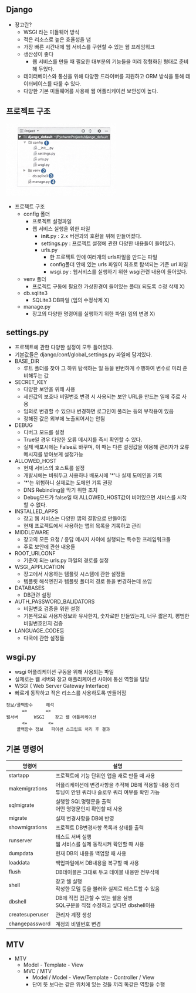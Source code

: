 ## Django
* 장고란?
    * WSGI 라는 미들웨어 방식
    * 적은 리소스로 높은 효율성을 냄
    * 가장 빠른 시간내에 웹 서비스를 구현할 수 있는 웹 프레임워크
    * 생산성이 좋다
        * 웹 서비스를 만들 때 필요한 대부분의 기능들을 미리 정형화된 형태로 준비해 두었다.
    * 데이터베이스와 통신을 위해 다양한 드라이버를 지원하고 ORM 방식을 통해 데이터베이스를 다룰 수 있다.
    * 다양한 기본 미들웨어를 사용해 웹 어플리케이션 보안성이 높다.

## 프로젝트 구조
<img src="django_structure.jpg"  width="300" height="200"> 

* 프로젝트 구조
    * config 폴더
        * 프로젝트 설정파일
        * 웹 서비스 실행을 위한 파일
            * __init__.py : 2.x 버전과의 호환을 위해 만들어졌다.
            * settings.py : 프로젝트 설정에 관한 다양한 내용들이 들어있다.
            * urls.py
                * 한 프로젝트 안에 여러개의 urls파일을 만드는 파일
                * config폴더 안에 있는 urls 파일이 최초로 탐색되는 기준 url 파일
                * wsgi.py : 웹서비스를 실행하기 위한 wsgi관련 내용이 들어있다.
    * venv 폴더 
         * 프로젝트 구동에 필요한 가상환경이 들어있는 폴더( 되도록 수정 삭제 X)
    * db.sqlite3 
        * SQLite3 DB파일 (임의 수정삭제 X)
    * manage.py
        * 장고의 다양한 명령어를 실행하기 위한 파일( 임의 변경 X)

## settings.py
* 프로젝트에 관한 다양한 설정이 모두 들어있다.
* 기본값들은 django/conf/global_settings.py 파일에 담겨있다.
* BASE_DIR
    * 루트 폴더를 찾아 그 하위 탐색하는 일 등을 빈번하게 수행하여 변수로 미리 준비해두는 값
* SECRET_KEY
    * 다양한 보안을 위해 사용
    * 세션값의 보호나 비밀번호 변경 시 사용되는 보안 URL을 만드는 일에 주로 사용
    * 임의로 변경할 수 있으나 변경하면 로그인이 풀리는 등의 부작용이 있음
    * 정해진 값은 외부에 노출되어서는 안됨
* DEBUG
    * 디버그 모드를 설정
    * True일 경우 다양한 오류 메시지를 즉시 확인할 수 있다.
    * 실제 배포시에는 False로 바꾸며, 이 때는 다른 설정값을 이용해 관리자가 오류 메시지를 받아보게 설정가능
* ALLOWED_HOST
    * 현재 서비스의 호스트를 설정
    * 개발시에는 비워두고 사용하나 배포시에 '*'나 실제 도메인을 기록
    * '*'는 위험하니 실제로는 도메인 기록 권장
    * DNS Rebinding을 막기 위한 조치
    * Debug모드가 false일 때 ALLOWED_HOST값이 비어있으면 서비스를 시작 할 수 없다.
* INSTALLED_APPS
    * 장고 웹 서비스는 다양한 앱의 결합으로 만들어짐
    * 현재 프로젝트에서 사용하는 앱의 목록을 기록하고 관리
* MIDDLEWARE
    * 장고의 모든 요청 / 응답 메시지 사이에 실행되는 특수한 프레임워크들
    * 주로 보안에 관한 내용들
* ROOT_URLCONF
    * 기준이 되는 urls.py 파일의 경로를 설정
* WSGI_APPLICATION
    * 장고에서 사용하는 템플릿 시스템에 관한 설정들
    * 템플릿 해석엔진과 템플릿 폴더의 경로 등을 변경하는데 쓰임
* DATABASES 
    * DB관련 설정
* AUTH_PASSWORD_BALIDATORS
    * 비밀번호 검증을 위한 설정
    * 기본적으로 사용자정보와 유사한지, 숫자로만 만들었는지, 너무 짧은지, 평범한 비밀번호인지 검증
* LANGUAGE_CODE등
    * 다국에 관한 설정들 

## wsgi.py
* wsgi 어플리케이션 구동을 위해 사용되는 파일
* 실제로는 웹 서버와 장고 애플리케이션 사이에 통신 역할을 담당
* WSGI ( Web Server Gateway Interface)
* 빠르게 동작하고 적은 리소스를 사용하도록 만들어짐
```
정보/콜백함수     해석
      =>       =>
웹서버      WSGI    장고 웹 어플리케이션
      <=        <=
    콜백함수 정보   파이썬 스크립트 처리 후 결과
```
## 기본 명령어
 |명령어 |설명 |
 |--------|--------------------------|
 |startapp| 프로젝트에 기능 단위인 앱을 새로 만들 때 사용|
 |makemigrations| 어플리케이션에 변경사항을 추적해 DB에 적용할 내용 정리 <br> 튜닝이 안된 쿼리나 슬로우 쿼리 여부를 확인 가능|
 |sqlmigrate| 실행할 SQL명령문을 출력 <br> 어떤 명령문인지 확인할 때 사용|
 |migrate| 실제 변경사항을 DB에 반영|
 |showmigrations|프로젝트 DB변경사항 목록과 상태를 출력|
 |runserver|테스트 서버 실행 <br> 웹 서비스를 실제 동작시켜 확인할 때 사용|
 |dumpdata|현재 DB의 내용을 백업할 때 사용|
 |loaddata|백업파일에서 DB내용을 복구할 때 사용|
 |flush|DB테이블은 그대로 두고 테이블 내용만 전부삭제|
 |shell|장고 쉘 실행 <br> 작성한 모델 등을 불러와 실제로 테스트할 수 있음|
 |dbshell|DB에 직접 접근할 수 있는 쉘을 실행 <br> SQL구문을 직접 수정하고 싶다면 dbshell이용|
 |createsuperuser|관리자 계정 생성|
 |changepassword|계정의 비밀번호 변경|

## MTV
* MTV
    * Model - Template - View
    * MVC / MTV
        * Model / Model - View/Template - Controller / View
        * 단어 뜻 보다는 같은 위치에 있는 것들 끼리 똑같은 역할을 수행


